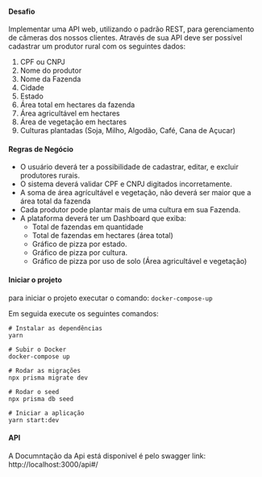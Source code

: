 #### Desafio

Implementar uma API web, utilizando o padrão REST, para gerenciamento de câmeras dos nossos clientes. Através de sua API deve ser possível cadastrar um produtor rural com os seguintes dados:

1.  CPF ou CNPJ
2.  Nome do produtor
3.  Nome da Fazenda
4.  Cidade
5.  Estado
6.  Área total em hectares da fazenda
7.  Área agricultável em hectares
8.  Área de vegetação em hectares
9.  Culturas plantadas (Soja, Milho, Algodão, Café, Cana de Açucar)

#### Regras de Negócio

- O usuário deverá ter a possibilidade de cadastrar, editar, e excluir produtores rurais.
- O sistema deverá validar CPF e CNPJ digitados incorretamente.
- A soma de área agrícultável e vegetação, não deverá ser maior que a área total da fazenda
- Cada produtor pode plantar mais de uma cultura em sua Fazenda.
- A plataforma deverá ter um Dashboard que exiba:
  - Total de fazendas em quantidade
  - Total de fazendas em hectares (área total)
  - Gráfico de pizza por estado.
  - Gráfico de pizza por cultura.
  - Gráfico de pizza por uso de solo (Área agricultável e vegetação)

#### Iniciar o projeto

para iniciar o projeto executar o comando: `docker-compose-up`

Em seguida execute os seguintes comandos:

```
# Instalar as dependências
yarn

# Subir o Docker
docker-compose up

# Rodar as migrações
npx prisma migrate dev

# Rodar o seed
npx prisma db seed

# Iniciar a aplicação
yarn start:dev
```

#### API

A Documntação da Api está disponivel é pelo swagger link: http://localhost:3000/api#/
